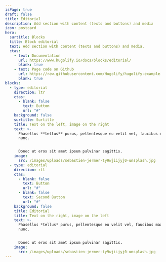 ```yaml
---
isPage: true
draft: false
title: Editorial
description: Add section with content (texts and buttons) and media
icon: postcard
hero:
  surtitle: Blocks
  title: Block editorial
  text: Add section with content (texts and buttons) and media.
  ctas:
    - text: Documentation
      url: https://www.hugolify.io/docs/blocks/editorial/
      blank: true
    - text: Page code on Github
      url: https://raw.githubusercontent.com/Hugolify/hugolify-example-site/refs/heads/main/content/docs/editorial.md
      blank: true
blocks:
  - type: editorial
    direction: ltr
    ctas:
      - blank: false
        text: Button
        url: "#"
    background: false
    surtitle: Surtitle
    title: Text on the left, image on the right
    text: >-
      Phasellus **tellus** purus, pellentesque eu velit vel, faucibus maximus
      nunc.


      Donec ut eros sit amet ipsum pulvinar sagittis.
    image:
      src: /images/uploads/sebastien-jermer-ty9wjiijyj0-unsplash.jpg
  - type: editorial
    direction: rtl
    ctas:
      - blank: false
        text: Button
        url: "#"
      - blank: false
        text: Second Button
        url: "#"
    background: false
    title: Editorial
    title: Text on the right, image on the left
    text: >-
      Phasellus *tellus* purus, pellentesque eu velit vel, faucibus maximus
      nunc.


      Donec ut eros sit amet ipsum pulvinar sagittis.
    image:
      src: /images/uploads/sebastien-jermer-ty9wjiijyj0-unsplash.jpg
---
```

